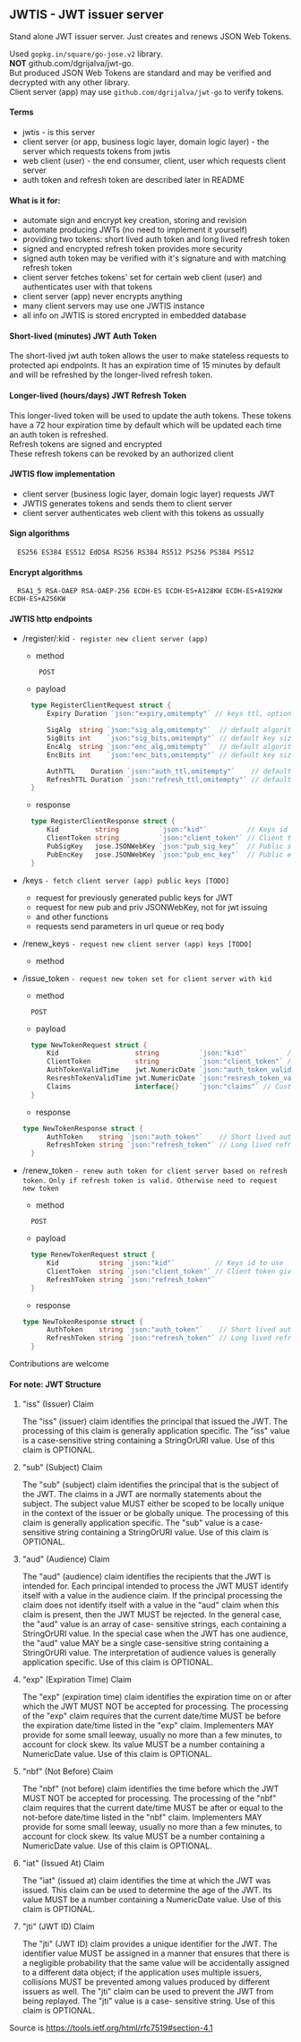 ## JWTIS - JWT issuer server

Stand alone JWT issuer server. Just creates and renews JSON Web Tokens.

Used `gopkg.in/square/go-jose.v2` library.  
**NOT** github.com/dgrijalva/jwt-go.  
But produced JSON Web Tokens are standard and may be verified and decrypted with any other library.  
Client server (app) may use `github.com/dgrijalva/jwt-go` to verify tokens.

#### Terms

- jwtis - is this server
- client server (or app, business logic layer, domain logic layer) - the server which requests tokens from jwtis
- web client (user) - the end consumer, client, user which requests client server
- auth token and refresh token are described later in README

#### What is it for:

- automate sign and encrypt key creation, storing and revision
- automate producing JWTs (no need to implement it yourself)
- providing two tokens: short lived auth token and long lived refresh token
- signed and encrypted refresh token provides more security
- signed auth token may be verified with it's signature and with matching refresh token
- client server fetches tokens' set for certain web client (user) and authenticates user with that tokens
- client server (app) never encrypts anything
- many client servers may use one JWTIS instance
- all info on JWTIS is stored encrypted in embedded database

#### Short-lived (minutes) JWT Auth Token

The short-lived jwt auth token allows the user to make stateless requests to protected api endpoints. It has an expiration time of 15 minutes by default and will be refreshed by the longer-lived refresh token.

#### Longer-lived (hours/days) JWT Refresh Token

This longer-lived token will be used to update the auth tokens. These tokens have a 72 hour expiration time by default which will be updated each time an auth token is refreshed.  
Refresh tokens are signed and encrypted  
These refresh tokens can be revoked by an authorized client

#### JWTIS flow implementation

- client server (business logic layer, domain logic layer) requests JWT
- JWTIS generates tokens and sends them to client server
- client server authenticates web client with this tokens as ussually

#### Sign algorithms

```
  ES256 ES384 ES512 EdDSA RS256 RS384 RS512 PS256 PS384 PS512
```

#### Encrypt algorithms

```
  RSA1_5 RSA-OAEP RSA-OAEP-256 ECDH-ES ECDH-ES+A128KW ECDH-ES+A192KW ECDH-ES+A256KW
```

#### JWTIS http endpoints

- /register/:kid
  `- register new client server (app)`

  - method

  ```
      POST
  ```

  - payload

  ```go
    type RegisterClientRequest struct {
        Expiry Duration `json:"expiry,omitempty"` // keys ttl, optional

        SigAlg  string `json:"sig_alg,omitempty"`  // default algorithn to be used for sign, optional
        SigBits int    `json:"sig_bits,omitempty"` // default key size in bits for sign, optional
        EncAlg  string `json:"enc_alg,omitempty"`  // default algorithn to be used for encrypt, optional
        EncBits int    `json:"enc_bits,omitempty"` // default key size in bits for encrypt, optional

        AuthTTL    Duration `json:"auth_ttl,omitempty"`    // default auth jwt ttl, optional
        RefreshTTL Duration `json:"refresh_ttl,omitempty"` // default refresh jwt ttl, optional
    }
  ```

  - response

  ```go
    type RegisterClientResponse struct {
        Kid         string          `json:"kid"`          // Keys id to use
        ClientToken string          `json:"client_token"` // Client token given after registration
        PubSigKey   jose.JSONWebKey `json:"pub_sig_key"`  // Public sign key to verify AuthTokens
        PubEncKey   jose.JSONWebKey `json:"pub_enc_key"`  // Public enc key to decrypt RefreshTokens
    }
  ```

- /keys
  `- fetch client server (app) public keys [TODO]`

  - request for previously generated public keys for JWT
  - request for new pub and priv JSONWebKey, not for jwt issuing
  - and other functions
  - requests send parameters in url queue or req body

- /renew_keys
  `- request new client server (app) keys [TODO]`

  - method

- /issue_token
  `- request new token set for client server with kid`

  - method

  ```
    POST
  ```

  - payload

  ```go
    type NewTokenRequest struct {
        Kid                   string          `json:"kid"`          // Keys id to use
        ClientToken           string          `json:"client_token"` // Client token given after registration
        AuthTokenValidTime    jwt.NumericDate `json:"auth_token_valid_time"`
        ResreshTokenValidTime jwt.NumericDate `json:"resresh_token_valid_time"`
        Claims                interface{}     `json:"claims"` // Custom claims
    }
  ```

  - response

  ```go
  type NewTokenResponse struct {
        AuthToken    string `json:"auth_token"`    // Short lived auth token
        RefreshToken string `json:"refresh_token"` // Long lived refresh token
    }
  ```

* /renew_token
  `- renew auth token for client server based on refresh token.`
  `Only if refresh token is valid. Otherwise need to request new token`

  - method

  ```
    POST
  ```

  - payload

  ```go
    type RenewTokenRequest struct {
        Kid          string `json:"kid"`          // Keys id to use
        ClientToken  string `json:"client_token"` // Client token given after registration
        RefreshToken string `json:"refresh_token"`
    }
  ```

  - response

  ```go
  type NewTokenResponse struct {
        AuthToken    string `json:"auth_token"`    // Short lived auth token
        RefreshToken string `json:"refresh_token"` // Long lived refresh token
    }
  ```

Contributions are welcome

#### For note: JWT Structure

1. "iss" (Issuer) Claim

   The "iss" (issuer) claim identifies the principal that issued the
   JWT. The processing of this claim is generally application specific.
   The "iss" value is a case-sensitive string containing a StringOrURI
   value. Use of this claim is OPTIONAL.

2. "sub" (Subject) Claim

   The "sub" (subject) claim identifies the principal that is the
   subject of the JWT. The claims in a JWT are normally statements
   about the subject. The subject value MUST either be scoped to be
   locally unique in the context of the issuer or be globally unique.
   The processing of this claim is generally application specific. The
   "sub" value is a case-sensitive string containing a StringOrURI
   value. Use of this claim is OPTIONAL.

3. "aud" (Audience) Claim

   The "aud" (audience) claim identifies the recipients that the JWT is
   intended for. Each principal intended to process the JWT MUST
   identify itself with a value in the audience claim. If the principal
   processing the claim does not identify itself with a value in the
   "aud" claim when this claim is present, then the JWT MUST be
   rejected. In the general case, the "aud" value is an array of case-
   sensitive strings, each containing a StringOrURI value. In the
   special case when the JWT has one audience, the "aud" value MAY be a
   single case-sensitive string containing a StringOrURI value. The
   interpretation of audience values is generally application specific.
   Use of this claim is OPTIONAL.

4. "exp" (Expiration Time) Claim

   The "exp" (expiration time) claim identifies the expiration time on
   or after which the JWT MUST NOT be accepted for processing. The
   processing of the "exp" claim requires that the current date/time
   MUST be before the expiration date/time listed in the "exp" claim.
   Implementers MAY provide for some small leeway, usually no more than
   a few minutes, to account for clock skew. Its value MUST be a number
   containing a NumericDate value. Use of this claim is OPTIONAL.

5. "nbf" (Not Before) Claim

   The "nbf" (not before) claim identifies the time before which the JWT
   MUST NOT be accepted for processing. The processing of the "nbf"
   claim requires that the current date/time MUST be after or equal to
   the not-before date/time listed in the "nbf" claim. Implementers MAY
   provide for some small leeway, usually no more than a few minutes, to
   account for clock skew. Its value MUST be a number containing a
   NumericDate value. Use of this claim is OPTIONAL.

6. "iat" (Issued At) Claim

   The "iat" (issued at) claim identifies the time at which the JWT was
   issued. This claim can be used to determine the age of the JWT. Its
   value MUST be a number containing a NumericDate value. Use of this
   claim is OPTIONAL.

7. "jti" (JWT ID) Claim

   The "jti" (JWT ID) claim provides a unique identifier for the JWT.
   The identifier value MUST be assigned in a manner that ensures that
   there is a negligible probability that the same value will be
   accidentally assigned to a different data object; if the application
   uses multiple issuers, collisions MUST be prevented among values
   produced by different issuers as well. The "jti" claim can be used
   to prevent the JWT from being replayed. The "jti" value is a case-
   sensitive string. Use of this claim is OPTIONAL.

Source is https://tools.ietf.org/html/rfc7519#section-4.1
